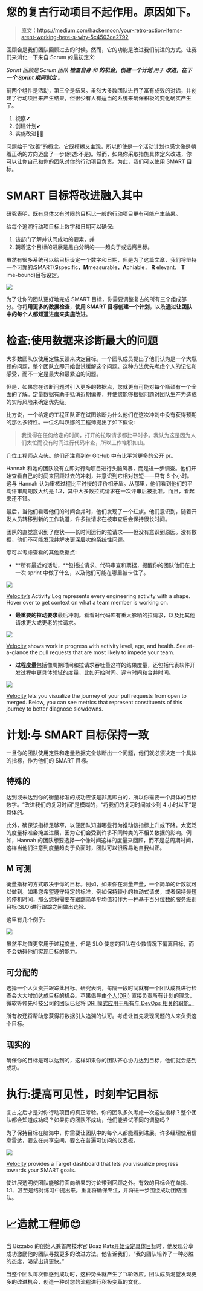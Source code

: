 # 您的复古行动项目不起作用。原因如下。

> 原文：<https://medium.com/hackernoon/your-retro-action-items-arent-working-here-s-why-5c4503ce2792>

回顾会是我们团队回顾过去的时候。然而，它的功能是改进我们前进的方式。让我们来消化一下来自 Scrum 的最初定义:

*Sprint 回顾是 Scrum 团队* ***检查自身*** *和* ***的机会，创建一个计划*** *用于* ***改进，在下一个 Sprint 期间制定*** *。*

前两个组件是活动，第三个是结果。虽然大多数团队进行了富有成效的对话，并创建了行动项目来产生结果，但很少有人有适当的系统来确保积极的变化确实产生了。

1.  视察✔
2.  创建计划✔
3.  实施改进🤷‍♀️

问题始于“改善”的概念。它既模糊又主观，所以即使是一个活动计划也感觉像是朝着正确的方向迈出了一步(剧透:不是)。然而，如果你采取措施具体定义改进，你可以让你自己和你的团队对你的行动项目负责。为此，我们可以使用 SMART 目标。

# SMART 目标将改进融入其中

研究表明，既有[具体](https://www.researchgate.net/publication/9270073_Effects_of_fear_and_specificity_of_recommendation_upon_attitudes_and_behavior)又有[时限](https://psycnet.apa.org/record/1976-25334-001)的目标比一般的行动项目更有可能产生结果。

给每个追溯行动项目标上数字和日期可以确保:

1.  该部门了解并认同成功的要素，并
2.  朝着这个目标的进展是黑白分明的——趋向于或远离目标。

虽然有很多系统可以给目标设定一个数字和日期，但是为了这篇文章，我们将坚持一个可靠的:SMART(**S**specific，**M**measurable，**A**chiable， **R** elevant， **T** ime-bound)目标设定。

![](img/74e50995c816bd6c048e83a23d4a06b4.png)

为了让你的团队更好地完成 SMART 目标，你需要调整复古的所有三个组成部分。你将**用更多的数据检查**，**使用 SMART 目标创建一个计划**，以及**通过让团队中的每个人都知道进度来实施改进**。

# 检查:使用数据来诊断最大的问题

大多数团队仅使用定性反馈来决定目标。一个团队成员提出了他们认为是一个大瓶颈的问题，整个团队立即开始尝试缓解这个问题。这种方法优先考虑个人的记忆和感受，而不一定是最大和最紧迫的问题。

但是，如果您在诊断问题时引入更多的数据点，您就更有可能对每个瓶颈有一个全面的了解。定量数据有助于抵消近期偏差，并使您能够根据问题对团队生产力造成的实际风险来确定优先级。

比方说，一个给定的工程团队正在试图诊断为什么他们在这次冲刺中没有获得预期的那么多特性。一位名叫汉娜的工程师提出了如下假设:

> 我觉得在任何给定的时间，打开的拉取请求都比平时多。我认为这是因为人们太忙而没有时间进行代码审查，所以工作堆积如山。

几位工程师点点头。他们还注意到在 GitHub 中有比平常更多的公开 pr。

Hannah 和她的团队没有立即对行动项目进行头脑风暴，而是进一步调查。他们开始查看自己的时间来回顾过去的冲刺，并意识到它相对较短——只有 6 个小时。这与 Hannah 认为审核过程比平时慢的评价相矛盾。从那里，他们看到他们的平均评审周期数大约是 1.2，其中大多数拉式请求在一次评审后被批准。而且，看起来还不错。

最后，当他们看着他们的时间合并时，他们发现了一个红旗。他们意识到，随着开发人员转移到新的工作轨道，许多拉请求在被审查后会保持很长时间。

团队的直觉意识到了症状——长时间运行的拉请求——但没有意识到原因。没有数据，他们不可能发现并解决更深层次的系统性问题。

您可以考虑查看的其他数据点:

*   **所有最近的活动，**包括拉请求、代码审查和票据，提醒你的团队他们在上一次 sprint 中做了什么，以及他们可能在哪里被卡住了。

![](img/8f9a164b662b867eff00b2cce36f985f.png)

[Velocity’s](https://codeclimate.com/velocity/signup/) Activity Log represents every engineering activity with a shape. Hover over to get context on what a team member is working on.

*   **最重要的拉动要求**最后冲刺。看看对代码库有重大影响的拉请求，以及比其他请求更大或更老的拉请求。

![](img/58d5100dae376cc958c4877e607a0b2b.png)

[Velocity](https://codeclimate.com/velocity/signup/) shows work in progress with activity level, age, and health. See at-a-glance the pull requests that are most likely to impede your team.

*   **过程度量**包括像周期时间和拉请求吞吐量这样的结果度量，还包括代表软件开发过程中更具体领域的度量，比如开始时间、评审时间和合并时间。

![](img/a5d71545a63d13c06e98a29b061f6260.png)

[Velocity](https://codeclimate.com/velocity/signup/) lets you visualize the journey of your pull requests from open to merged. Below, you can see metrics that represent constituents of this journey to better diagnose slowdowns.

# 计划:与 SMART 目标保持一致

一旦你的团队使用定性和定量数据完全诊断出一个问题，他们就必须决定一个具体的指标，作为他们的 SMART 目标。

## 特殊的

达到或未达到你的衡量标准的成功应该是非黑即白的，所以你需要一个具体的目标数字。“改进我们的复习时间”是模糊的，“将我们的复习时间减少到 4 小时以下”是具体的。

此外，确保该指标足够窄，以便团队知道哪些行为推动该指标上升或下降。太宽泛的度量标准会掩盖进展，因为它们会受到许多不同种类的不相关数据的影响。例如，Hannah 的团队想要选择一个像时间这样的度量来回顾，而不是总周期时间，这样当他们注意到度量趋向于负面时，团队可以很容易地自我纠正。

## M **可测**

衡量指标的方式取决于你的目标。例如，如果你在测量产量，一个简单的计数就可以做到。如果您希望遵守特定的标准，例如保持较小的拉动式请求，或者保持最短的停机时间，那么您将需要在跟踪简单平均值和作为一种基于百分位数的服务级别目标(SLO)进行跟踪之间做出选择。

这里有几个例子:

![](img/ced2738de0d48966c243e4efc390bdc9.png)

虽然平均值更常用于过程度量，但是 SLO 使您的团队在少数情况下偏离目标，而不会妨碍他们实现目标的能力。

## 可分配的

选择一个人负责并跟踪此目标。研究表明，每隔一段时间就有一个团队成员进行检查会大大增加达成目标的机会。苹果倡导由[个人(DRI)](https://fortune.com/2011/05/09/inside-apple/) 直接负责所有计划的理念，微软等领先科技公司的团队已经将 [DRI 模式应用于所有与 DevOps 相关的职能。](https://www.microsoft.com/en-us/itshowcase/rotating-devops-role-improves-engineering-service-quality)

所有权还将帮助您获得将数据引入追溯的认可。考虑让首先发现问题的人来负责这个目标。

## 现实的

确保你的目标是可以达到的，这样如果你的团队齐心协力达到目标，他们就会感到成功。

# 执行:提高可见性，时刻牢记目标

复古之后才是对你行动项目的真正考验。你的团队多久考虑一次这些指标？整个团队都会知道成功吗？如果你的团队不成功，他们能尝试不同的调整吗？

为了保持目标在脑海中，你需要让团队中的每个人都能看到进展。许多经理使用信息雷达，要么在共享空间，要么在普遍可访问的仪表板。

![](img/cc1781015305a6923276721c6c2eced3.png)

[Velocity](https://codeclimate.com/velocity/signup/) provides a Target dashboard that lets you visualize progress towards your SMART goals.

使进展透明使团队能够将面向结果的讨论带到回顾之外。有效的目标会在单挑、1:1、甚至是结对练习中提出来。重复将确保专注，并将进一步围绕成功团结团队。

# 📈造就工程师😊

当 Bizzabo 的创始人兼首席技术官 Boaz Katz[开始设定具体目标](https://codeclimate.com/customers/bizzabo/)时，他发现分享成功激励他的团队寻找更多的改进方法。他告诉我们，“我的团队培养了一种必胜的态度，渴望出货更快。”

当整个团队每次都感到成功时，这种势头就产生了飞轮效应。团队成员渴望发现更多的改进机会，创造一种对您的流程进行积极变革的文化。